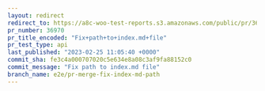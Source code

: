 ```yaml
---
layout: redirect
redirect_to: https://a8c-woo-test-reports.s3.amazonaws.com/public/pr/36970/api/index.html
pr_number: 36970
pr_title_encoded: "Fix+path+to+index.md+file"
pr_test_type: api
last_published: "2023-02-25 11:05:40 +0000"
commit_sha: fe3c4a000707020c5e634e8a08c3af9fa88152c0
commit_message: "Fix path to index.md file"
branch_name: e2e/pr-merge-fix-index-md-path
---
```

